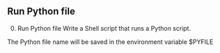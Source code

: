 ## Run Python file ##
0. Run Python file
Write a Shell script that runs a Python script.



The Python file name will be saved in the environment variable $PYFILE
